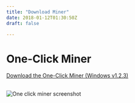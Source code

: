 ```yaml
---
title: "Download Miner"
date: 2018-01-12T01:30:50Z
draft: false

---
```



<!-- # Desktop Wallet -->




<!-- <div class="flex flex-wrap align-center justify-center">
      <div class="w-full sm:w-1/2 md:w-1/3 px-4 mb-12">
        <img style="max-height: 125px;" src="../images/windows.svg" alt="windows download">
        <a class="block mt-8 text-lg bg-blue hover:bg-blue-dark rounded p-2 text-white" href="https://github.com/RavenProject/Ravencoin/releases" download=""><i class="zmdi zmdi-download"></i><span class="inline-block ml-3">Windows</span></a>
      </div>
      <div class="w-full sm:w-1/2 md:w-1/3 px-4 mb-12">
        <img style="max-height: 125px;" src="../images/mac.svg" alt="mac download">
        <a class="block mt-8 text-lg bg-blue hover:bg-blue-dark rounded p-2 text-white" href="https://github.com/RavenProject/Ravencoin/releases" download=""><i class="zmdi zmdi-download"></i><span class="inline-block ml-3">Mac</span></a>
      </div>
      <div class="w-full sm:w-1/2 md:w-1/3 px-4 mb-12">
        <img style="max-height: 125px;" src="../images/linux.svg" alt="linux download">
        <a class="block mt-8 text-lg bg-blue hover:bg-blue-dark rounded p-2 text-white" href="https://github.com/RavenProject/Ravencoin/releases" download=""><i class="zmdi zmdi-download"></i><span class="inline-block ml-3">Linux</span></a>
      </div>
    </div> -->


<!-- <div style="opacity: 0.5;">Based on Bitcoin Core v0.18.1</div> -->








# One-Click Miner

<a href="https://github.com/vertcoin-project/One-Click-Miner/releases/download/1.2.3.0/VertcoinOneClickMinerSetup.msi">Download the One-Click Miner (Windows v1.2.3)</a>
<br>
<br>

<div class="flex flex-wrap align-center justify-center downloadPicture">
      <div class="w-full sm:w-1/2 md:w-1/3 px-4 mb-12">
        <img src="/images/oneclickminer.png" alt="One click miner screenshot">
      </div>
    </div>








